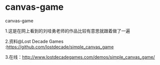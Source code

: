 # canvas-game
canvas-game

1.这是在网上看到的刘哇勇老师的作品比较有意思就跟着做了一遍

2.资料@Lost Decade Games :https://github.com/lostdecade/simple_canvas_game

3.在线：http://www.lostdecadegames.com/demos/simple_canvas_game/
